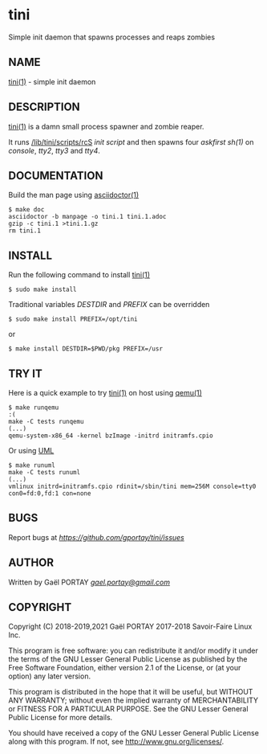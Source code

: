 # tini

Simple init daemon that spawns processes and reaps zombies

## NAME

[tini(1)] - simple init daemon

## DESCRIPTION

[tini(1)] is a damn small process spawner and zombie reaper.

It runs [/lib/tini/scripts/rcS] _init script_ and then spawns four _askfirst_
*sh(1)* on _console_, _tty2_, _tty3_ and _tty4_.

## DOCUMENTATION

Build the man page using [asciidoctor(1)]

	$ make doc
	asciidoctor -b manpage -o tini.1 tini.1.adoc
	gzip -c tini.1 >tini.1.gz
	rm tini.1

## INSTALL

Run the following command to install [tini(1)]

	$ sudo make install

Traditional variables *DESTDIR* and *PREFIX* can be overridden

	$ sudo make install PREFIX=/opt/tini

or

	$ make install DESTDIR=$PWD/pkg PREFIX=/usr

## TRY IT

Here is a quick example to try [tini(1)] on host using [qemu(1)]

	$ make runqemu                                                                            :(
	make -C tests runqemu
	(...)
	qemu-system-x86_64 -kernel bzImage -initrd initramfs.cpio

Or using [UML]

	$ make runuml
	make -C tests runuml
	(...)
	vmlinux initrd=initramfs.cpio rdinit=/sbin/tini mem=256M console=tty0 con0=fd:0,fd:1 con=none

## BUGS

Report bugs at *https://github.com/gportay/tini/issues*

## AUTHOR

Written by Gaël PORTAY *gael.portay@gmail.com*

## COPYRIGHT

Copyright (C) 2018-2019,2021 Gaël PORTAY
                   2017-2018 Savoir-Faire Linux Inc.

This program is free software: you can redistribute it and/or modify
it under the terms of the GNU Lesser General Public License as published by
the Free Software Foundation, either version 2.1 of the License, or
(at your option) any later version.

This program is distributed in the hope that it will be useful,
but WITHOUT ANY WARRANTY; without even the implied warranty of
MERCHANTABILITY or FITNESS FOR A PARTICULAR PURPOSE.  See the
GNU Lesser General Public License for more details.

You should have received a copy of the GNU Lesser General Public License
along with this program.  If not, see <http://www.gnu.org/licenses/>.

[tini(1)]: tini.1.adoc
[asciidoctor(1)]: https://asciidoctor.org/man/asciidoctor/
[qemu(1)]: https://github.com/qemu/qemu
[UML]: https://www.kernel.org/doc/html/latest/virt/uml/user_mode_linux_howto_v2.html
[/lib/tini/scripts/rcS]: tests/rcS
